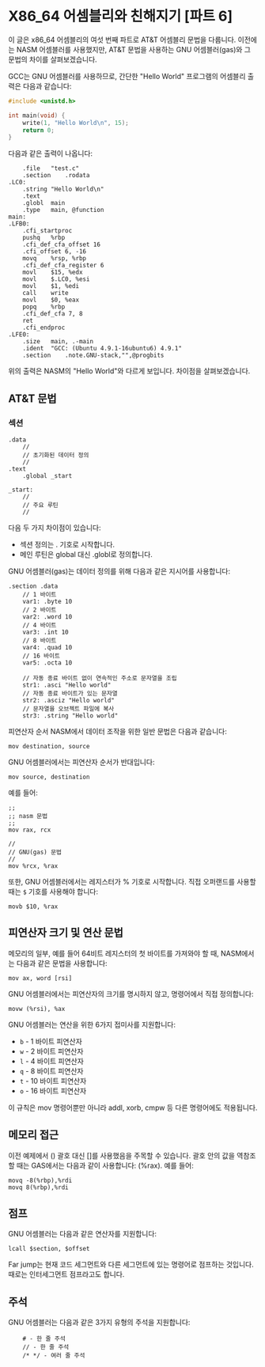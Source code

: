 # X86_64 어셈블리와 친해지기 [파트 6]

이 글은 x86_64 어셈블리의 여섯 번째 파트로 AT&T 어셈블리 문법을 다룹니다. 
이전에는 NASM 어셈블러를 사용했지만, AT&T 문법을 사용하는 GNU 어셈블러(gas)와 그 문법의 차이를 살펴보겠습니다.

GCC는 GNU 어셈블러를 사용하므로, 간단한 "Hello World" 프로그램의 어셈블리 출력은 다음과 같습니다:


```C
#include <unistd.h>

int main(void) {
	write(1, "Hello World\n", 15);
	return 0;
}
```

다음과 같은 출력이 나옵니다:

```assembly
	.file	"test.c"
	.section	.rodata
.LC0:
	.string	"Hello World\n"
	.text
	.globl	main
	.type	main, @function
main:
.LFB0:
	.cfi_startproc
	pushq	%rbp
	.cfi_def_cfa_offset 16
	.cfi_offset 6, -16
	movq	%rsp, %rbp
	.cfi_def_cfa_register 6
	movl	$15, %edx
	movl	$.LC0, %esi
	movl	$1, %edi
	call	write
	movl	$0, %eax
	popq	%rbp
	.cfi_def_cfa 7, 8
	ret
	.cfi_endproc
.LFE0:
	.size	main, .-main
	.ident	"GCC: (Ubuntu 4.9.1-16ubuntu6) 4.9.1"
	.section	.note.GNU-stack,"",@progbits
```

위의 출력은 NASM의 "Hello World"와 다르게 보입니다. 차이점을 살펴보겠습니다.

## AT&T 문법

### 섹션

```assembly
.data
    //
    // 초기화된 데이터 정의
    //
.text
    .global _start

_start:
    //
    // 주요 루틴
    //
```

다음 두 가지 차이점이 있습니다:

* 섹션 정의는 . 기호로 시작합니다.
* 메인 루틴은 global 대신 .globl로 정의합니다.

GNU 어셈블러(gas)는 데이터 정의를 위해 다음과 같은 지시어를 사용합니다:

```assembly
.section .data
    // 1 바이트
    var1: .byte 10
    // 2 바이트
    var2: .word 10
    // 4 바이트
    var3: .int 10
    // 8 바이트
    var4: .quad 10
    // 16 바이트
    var5: .octa 10

    // 자동 종료 바이트 없이 연속적인 주소로 문자열을 조립
    str1: .asci "Hello world"
    // 자동 종료 바이트가 있는 문자열
    str2: .asciz "Hello world"
    // 문자열을 오브젝트 파일에 복사
    str3: .string "Hello world"
```

피연산자 순서
NASM에서 데이터 조작을 위한 일반 문법은 다음과 같습니다:

```assembly
mov destination, source
```

GNU 어셈블러에서는 피연산자 순서가 반대입니다:

```assembly
mov source, destination
```

예를 들어:

```assembly
;;
;; nasm 문법
;;
mov rax, rcx

//
// GNU(gas) 문법
//
mov %rcx, %rax
```

또한, GNU 어셈블러에서는 레지스터가 % 기호로 시작합니다. 직접 오퍼랜드를 사용할 때는 `$` 기호를 사용해야 합니다:

```assembly
movb $10, %rax
```

## 피연산자 크기 및 연산 문법

메모리의 일부, 예를 들어 64비트 레지스터의 첫 바이트를 가져와야 할 때, NASM에서는 다음과 같은 문법을 사용합니다:

```assembly
mov ax, word [rsi]
```

GNU 어셈블러에서는 피연산자의 크기를 명시하지 않고, 명령어에서 직접 정의합니다:

```assembly
movw (%rsi), %ax
```

GNU 어셈블러는 연산을 위한 6가지 접미사를 지원합니다:

* `b` - 1 바이트 피연산자
* `w` - 2 바이트 피연산자
* `l` - 4 바이트 피연산자
* `q` - 8 바이트 피연산자
* `t` - 10 바이트 피연산자
* `o` - 16 바이트 피연산자

이 규칙은 mov 명령어뿐만 아니라 addl, xorb, cmpw 등 다른 명령어에도 적용됩니다.

## 메모리 접근

이전 예제에서 () 괄호 대신 []를 사용했음을 주목할 수 있습니다. 
괄호 안의 값을 역참조할 때는 GAS에서는 다음과 같이 사용합니다: (%rax). 예를 들어:

```assembly
movq -8(%rbp),%rdi
movq 8(%rbp),%rdi
```

## 점프

GNU 어셈블러는 다음과 같은 연산자를 지원합니다:

```assembly
lcall $section, $offset
```

Far jump는 현재 코드 세그먼트와 다른 세그먼트에 있는 명령어로 점프하는 것입니다. 때로는 인터세그먼트 점프라고도 합니다.

## 주석

GNU 어셈블러는 다음과 같은 3가지 유형의 주석을 지원합니다:

```
    # - 한 줄 주석
    // - 한 줄 주석
    /* */ - 여러 줄 주석
```
